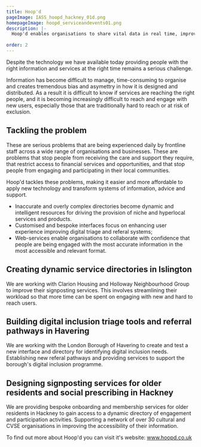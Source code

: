 ```yaml
---
title: Hoop'd
pageImage: IASS_hoopd_hackney_01d.png
homepageImage: hoopd_serviceandevents01.png
description: |-
  Hoop'd enables organisations to share vital data in real time, improving service delivery and user engagement with more accessible and accurate information.
 
order: 2
---
```


Despite the technology we have available today providing people with the right information and services at the right time remains a serious challenge. 

Information has become difficult to manage, time-consuming to organise and creates tremendous bias and asymettry in how it is designed and distributed. As a result it is difficult to know if services are reaching the right people, and it is becoming increasingly difficult to reach and engage with new users, especially those that are traditionally hard to reach or at risk of exclusion.

Tackling the problem
---------------------------------------------------------------------------------------------------------------------------------

These are serious problems that are being experienced daily by frontline staff across a wide range of organisations and businesses. These are problems that stop people from receiving the care and support they require, that restrict access to financial services and opportunities, and that stop people from engaging and participating in their local communities. 

Hoop'd tackles these problems, making it easier and more affordable to apply new technology and transform systems of information, advice and support.

- Inaccurate and overly complex directories become dynamic and intelligent resources for driving the provision of niche and hyperlocal services and products. 
- Customised and bespoke interfaces focus on enhancing user experience improving digital triage and referal systems; 
- Web-services enable organisations to collaborate with confidence that people are being engaged with the most accurate information in the most accessible and relevant format.


Creating dynamic service directories in Islington 
---------------------------------------------------------------------------------------------------------------------------------
We are working with Clarion Housing and Holloway Neighbourhood Group to improve their signposting services. This involves streamlining their workload so that more time can be spent on engaging with new and hard to reach users. 

Building digital inclusion triage tools and referral pathways in Havering
---------------------------------------------------------------------------------------------------------------------------------
We are working with the London Borough of Havering to create and test a new interface and directory for identifying digital inclusion needs. Establishing new referal pathways and providing services to support the borough's digital inclusion programme.

Designing signposting services for older residents and social prescribing in Hackney
---------------------------------------------------------------------------------------------------------------------------------
We are providing bespoke onboarding and membership services for older residents in Hackney to gain access to a dynamic directory of engagement and participation activities. Supporting a network of over 30 cultural and CVSE organisations in improving the accessibility of their information.  

To find out more about Hoop'd you can visit it's website: www.hoopd.co.uk
